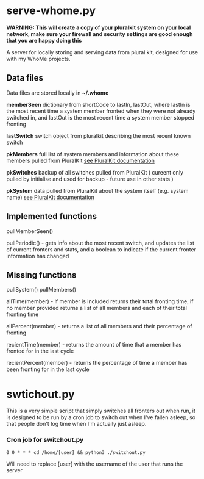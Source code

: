 # serve-whome.py

**WARNING: This will create a copy of your pluralkit system on your local network, make sure your firewall and security settings are good enough that you are happy doing this**

A server for locally storing and serving data from plural kit, designed for use with my WhoMe projects. 

## Data files

Data files are stored locally in **~/.whome**

**memberSeen** dictionary from shortCode to lastIn, lastOut, where lastIn is the most recent time a system member fronted when they were not already switched in, and lastOut is the most recent time a system member stopped fronting

**lastSwitch** switch object from pluralkit describing the most recent known switch

**pkMembers** full list of system members and information about these members pulled from PluralKit [see PluralKit documentation](https://pluralkit.me/api/models/)

**pkSwitches** backup of all switches pulled from PluralKit ( cureent only pulled by initialise and used for backup - future use in other stats )

**pkSystem** data pulled from PluralKit about the system itself (e.g. system name) [see PluralKit documentation](https://pluralkit.me/api/models/)

## Implemented functions

pullMemberSeen()

pullPeriodic() - gets info about the most recent switch, and updates the list of current fronters and stats, and a boolean to indicate if the current fronter information has changed


## Missing functions

pullSystem()
pullMembers()

allTime(member) - if member is included returns their total fronting time, if no member provided returns a list of all members and each of their total fronting time

allPercent(member) - returns a list of all members and their percentage of fronting

recientTime(member) - returns the amount of time that a member has fronted for in the last cycle

recientPercent(member) - returns the percentage of time a member has been fronting for in the last cycle

# swtichout.py

This is a very simple script that simply switches all fronters out when run, it is designed to be run by a cron job to switch out when I've fallen asleep, so that people don't log time when I'm actually just asleep.

### Cron job for switchout.py

``0 0 * * * cd /home/[user] && python3 ./switchout.py``

Will need to replace [user] with the username of the user that runs the server